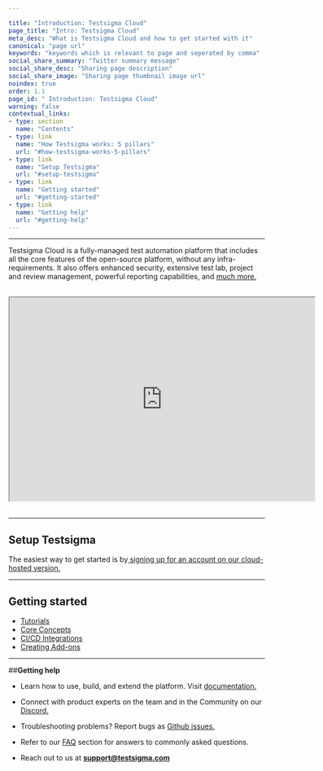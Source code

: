```yaml
---

title: "Introduction: Testsigma Cloud"
page_title: "Intro: Testsigma Cloud"
meta_desc: "What is Testsigma Cloud and how to get started with it"
canonical: "page url"
keywords: "keywords which is relevant to page and seperated by comma"
social_share_summary: "Twitter summary message"
social_share_desc: "Sharing page description"
social_share_image: "Sharing page thumbnail image url"
noindex: true
order: 1.1
page_id: " Introduction: Testsigma Cloud"
warning: false
contextual_links:
- type: section
  name: "Contents"
- type: link
  name: "How Testsigma works: 5 pillars"
  url: "#how-testsigma-works-5-pillars"
- type: link
  name: "Setup Testsigma"
  url: "#setup-testsigma"
- type: link
  name: "Getting started"
  url: "#getting-started"
- type: link
  name: "Getting help"
  url: "#getting-help"
---
```


---
 Testsigma Cloud is a fully-managed test automation platform that includes all the core features of the open-source platform, without any  infra-requirements. It also offers enhanced security, extensive test  lab, project and review management, powerful reporting capabilities, and  [much more.](https://testsigma.com/products)

<br>
<iframe src="https://website-static.testsigma.com/assets/videos/Marketing_Video.mp4" width="600" height="400"></iframe>
 &emsp;

---
## **Setup Testsigma**
The easiest way to get started is by[ signing up for an account on our cloud-hosted version. ](https://testsigma.com/signup)


---
## **Getting started**
 * [Tutorials](https://testsigma.com/tutorials/getting-started/automate-web-applications/)
 * [Core Concepts](https://testsigma.com/docs/test-cases/overview/)
 * [CI/CD Integrations](https://testsigma.com/docs/continuous-integration/jenkins/)
 * [Creating Add-ons](https://testsigma.com/docs/addons/what-is-an-addon/) 
  
 
---
##**Getting help**
  * Learn how to use, build, and extend the platform. Visit [documentation.](https://testsigma.com/docs/)

  * Connect with product experts on the team and in the Community on our [Discord.](https://discord.com/invite/5caWS7R6QX)

  * Troubleshooting problems? Report bugs as [Github issues.](https://github.com/testsigmahq/testsigma/issues/)

  * Refer to our [FAQ](https://testsigma.com/docs/getting-started/faqs/) section for answers to commonly asked questions.

  * Reach out to us at **[support@testsigma.com](mailto:support@testsigma.com)**



